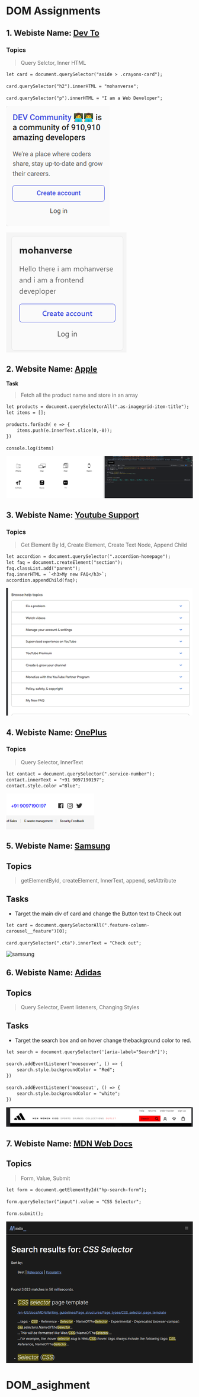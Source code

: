 # DOM Assignments

## 1. Webiste Name: [Dev To](https://dev.to/)

### Topics

> Query Selctor, Inner HTML

```JS
let card = document.querySelector("aside > .crayons-card");

card.querySelector("h2").innerHTML = "mohanverse";

card.querySelector("p").innerHTML = "I am a Web Developer";
```

![before](./image/dev.to.png)

![screenshot](./image/Screenshot%20(195).png)

## 2. Website Name: [Apple](https://support.apple.com/en-in)

**Task**

> Fetch all the product name and store in an array

```JS
let products = document.querySelectorAll(".as-imagegrid-item-title");
let items = [];

products.forEach( e => {
    items.push(e.innerText.slice(0,-8));
})

console.log(items)
```

![output](./image/apple.png)

## 3. Webiste Name: [Youtube Support](https://support.google.com/youtube/)

### Topics

> Get Element By Id, Create Element, Create Text Node, Append Child

```JS
let accordion = document.querySelector(".accordion-homepage");
let faq = document.createElement("section");
faq.classList.add("parent");
faq.innerHTML = `<h3>My new FAQ</h3>`;
accordion.appendChild(faq);
```

![accordion](./image/Screenshot%20(197).png)

## 4. Webiste Name: [OnePlus](https://www.oneplus.in/support)

### Topics

> Query Selector, InnerText

```JS
let contact = document.querySelector(".service-number");
contact.innerText = "+91 9097190197";
contact.style.color ="Blue";
```

![output](./image/oneplus.png)

## 5. Webiste Name: [Samsung](https://www.samsung.com/in/offer/online/samsung-fest/)

## Topics

> getElementById, createElement, InnerText, append, setAttribute

## Tasks

- Target the main div of card and change the Button text to Check out

```JS
let card = document.querySelectorAll(".feature-column-carousel__feature")[0];

card.querySelector(".cta").innerText = "Check out";
```

![samsung](./image/)

## 6. Webiste Name: [Adidas](https://www.adidas.co.in/)

## Topics

> Query Selector, Event listeners, Changing Styles

## Tasks

- Target the search box and on hover change thebackground color to red.

```JS
let search = document.querySelector('[aria-label="Search"]');

search.addEventListener('mouseover', () => {
    search.style.backgroundColor = "Red";
})

search.addEventListener('mouseout', () => {
    search.style.backgroundColor = "white";
})
```

![adidas](./image/Screenshot%20(200).png)

## 7. Webiste Name: [MDN Web Docs](https://developer.mozilla.org/en-US/)

## Topics

> Form, Value, Submit

```JS
let form = document.getElementById("hp-search-form");

form.querySelector("input").value = "CSS Selector";

form.submit();
```

![output](./image/mdndocs.png)

# DOM_asighment
